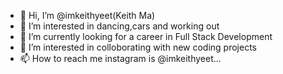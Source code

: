- 👋 Hi, I’m @imkeithyeet(Keith Ma)
- 👀 I’m interested in dancing,cars and working out
- 🌱 I’m currently looking for a career in Full Stack Development
- 💞️ I’m interested in colloborating with new coding projects
- 📫 How to reach me instagram is @imkeithyeet...

<!---
imkeithyeet/imkeithyeet is a ✨ special ✨ repository because its `README.md` (this file) appears on your GitHub profile.
You can click the Preview link to take a look at your changes.
--->
